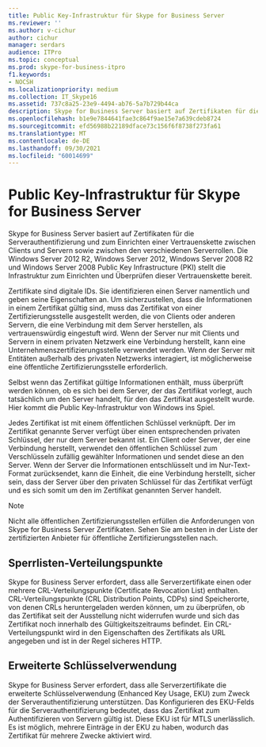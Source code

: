 ```yaml
---
title: Public Key-Infrastruktur für Skype for Business Server
ms.reviewer: ''
ms.author: v-cichur
author: cichur
manager: serdars
audience: ITPro
ms.topic: conceptual
ms.prod: skype-for-business-itpro
f1.keywords:
- NOCSH
ms.localizationpriority: medium
ms.collection: IT_Skype16
ms.assetid: 737c8a25-23e9-4494-ab76-5a7b729b44ca
description: Skype for Business Server basiert auf Zertifikaten für die Serverauthentifizierung und zum Einrichten einer Vertrauenskette zwischen Clients und Servern sowie zwischen den verschiedenen Serverrollen. Die Windows Server 2012 R2, Windows Server 2012, Windows Server 2008 R2 und Windows Server 2008 Public Key Infrastructure (PKI) stellt die Infrastruktur zum Einrichten und Überprüfen dieser Vertrauenskette bereit.
ms.openlocfilehash: b1e9e7844641fae3c864f9ae15e7a639cdeb8724
ms.sourcegitcommit: efd56988b22189dface73c156f6f8738f273fa61
ms.translationtype: MT
ms.contentlocale: de-DE
ms.lasthandoff: 09/30/2021
ms.locfileid: "60014699"
---
```

# <a name="public-key-infrastructure-for-skype-for-business-server"></a>Public Key-Infrastruktur für Skype for Business Server
 
Skype for Business Server basiert auf Zertifikaten für die Serverauthentifizierung und zum Einrichten einer Vertrauenskette zwischen Clients und Servern sowie zwischen den verschiedenen Serverrollen. Die Windows Server 2012 R2, Windows Server 2012, Windows Server 2008 R2 und Windows Server 2008 Public Key Infrastructure (PKI) stellt die Infrastruktur zum Einrichten und Überprüfen dieser Vertrauenskette bereit.
  
Zertifikate sind digitale IDs. Sie identifizieren einen Server namentlich und geben seine Eigenschaften an. Um sicherzustellen, dass die Informationen in einem Zertifikat gültig sind, muss das Zertifikat von einer Zertifizierungsstelle ausgestellt werden, die von Clients oder anderen Servern, die eine Verbindung mit dem Server herstellen, als vertrauenswürdig eingestuft wird. Wenn der Server nur mit Clients und Servern in einem privaten Netzwerk eine Verbindung herstellt, kann eine Unternehmenszertifizierungsstelle verwendet werden. Wenn der Server mit Entitäten außerhalb des privaten Netzwerks interagiert, ist möglicherweise eine öffentliche Zertifizierungsstelle erforderlich.
  
Selbst wenn das Zertifikat gültige Informationen enthält, muss überprüft werden können, ob es sich bei dem Server, der das Zertifikat vorlegt, auch tatsächlich um den Server handelt, für den das Zertifikat ausgestellt wurde. Hier kommt die Public Key-Infrastruktur von Windows ins Spiel.
  
Jedes Zertifikat ist mit einem öffentlichen Schlüssel verknüpft. Der im Zertifikat genannte Server verfügt über einen entsprechenden privaten Schlüssel, der nur dem Server bekannt ist. Ein Client oder Server, der eine Verbindung herstellt, verwendet den öffentlichen Schlüssel zum Verschlüsseln zufällig gewählter Informationen und sendet diese an den Server. Wenn der Server die Informationen entschlüsselt und im Nur-Text-Format zurücksendet, kann die Einheit, die eine Verbindung herstellt, sicher sein, dass der Server über den privaten Schlüssel für das Zertifikat verfügt und es sich somit um den im Zertifikat genannten Server handelt.
  
> [!NOTE]
> Nicht alle öffentlichen Zertifizierungsstellen erfüllen die Anforderungen von Skype for Business Server Zertifikaten. Sehen Sie am besten in der Liste der zertifizierten Anbieter für öffentliche Zertifizierungsstellen nach. 
  
## <a name="crl-distribution-points"></a>Sperrlisten-Verteilungspunkte

Skype for Business Server erfordert, dass alle Serverzertifikate einen oder mehrere CRL-Verteilungspunkte (Certificate Revocation List) enthalten. CRL-Verteilungspunkte (CRL Distribution Points, CDPs) sind Speicherorte, von denen CRLs heruntergeladen werden können, um zu überprüfen, ob das Zertifikat seit der Ausstellung nicht widerrufen wurde und sich das Zertifikat noch innerhalb des Gültigkeitszeitraums befindet. Ein CRL-Verteilungspunkt wird in den Eigenschaften des Zertifikats als URL angegeben und ist in der Regel sicheres HTTP.
  
## <a name="enhanced-key-usage"></a>Erweiterte Schlüsselverwendung

Skype for Business Server erfordert, dass alle Serverzertifikate die erweiterte Schlüsselverwendung (Enhanced Key Usage, EKU) zum Zweck der Serverauthentifizierung unterstützen. Das Konfigurieren des EKU-Felds für die Serverauthentifizierung bedeutet, dass das Zertifikat zum Authentifizieren von Servern gültig ist. Diese EKU ist für MTLS unerlässlich. Es ist möglich, mehrere Einträge in der EKU zu haben, wodurch das Zertifikat für mehrere Zwecke aktiviert wird.
  

